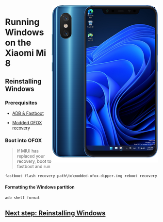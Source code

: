 <img align="right" src="https://github.com/n00b69/woa-dipper/blob/main/dipper.png" width="350" alt="Windows 11 running on dipper">

# Running Windows on the Xiaomi Mi 8

## Reinstalling Windows

### Prerequisites
- [ADB & Fastboot](https://developer.android.com/studio/releases/platform-tools)

- [Modded OFOX recovery](https://github.com/n00b69/woa-dipper/releases/download/Files/modded-ofox-dipper.img)

### Boot into OFOX
> If MIUI has replaced your recovery, boot to fastboot and run
```cmd
fastboot flash recovery path\to\modded-ofox-dipper.img reboot recovery
```

#### Formatting the Windows partition
```cmd
adb shell format
```

## [Next step: Reinstalling Windows](3-install.md)



















